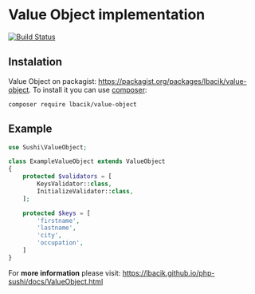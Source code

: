 # Value Object implementation

[![Build Status](https://travis-ci.com/lbacik/value-object.svg?branch=master)](https://travis-ci.com/lbacik/value-object)

## Instalation

Value Object on packagist: https://packagist.org/packages/lbacik/value-object.
To install it you can use [composer](https://getcomposer.org):

    composer require lbacik/value-object


## Example

```php
use Sushi\ValueObject;

class ExampleValueObject extends ValueObject
{
    protected $validators = [
        KeysValidator::class,
        InitializeValidator::class,
    ];

    protected $keys = [
        'firstname',
        'lastname',
        'city',
        'occupation',
    ]
}
```

For **more information** please visit: https://lbacik.github.io/php-sushi/docs/ValueObject.html

